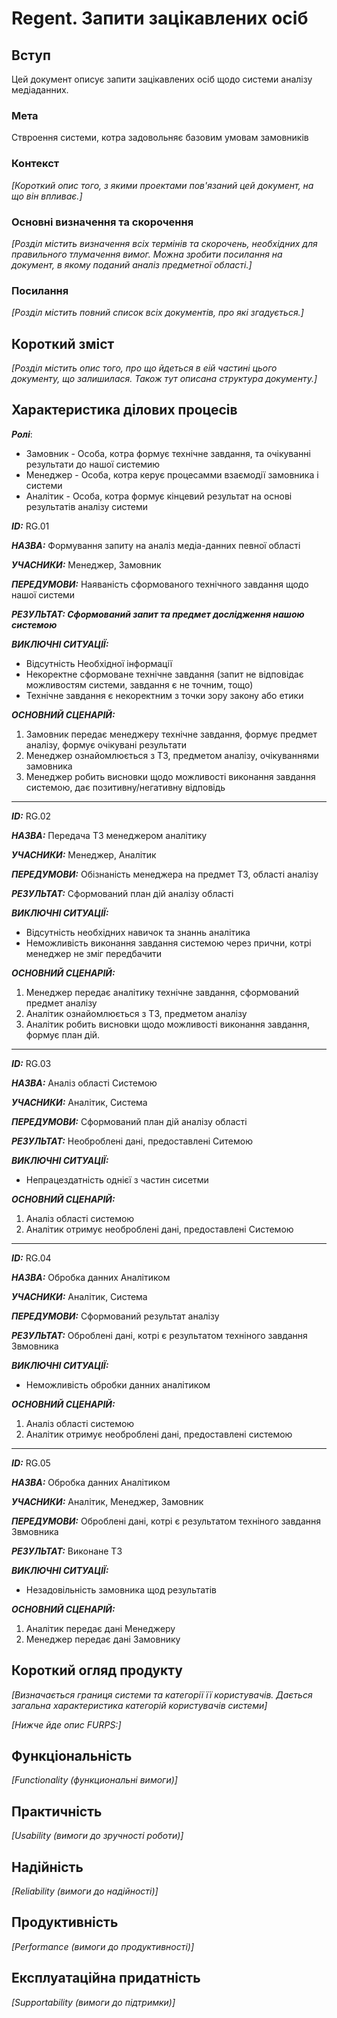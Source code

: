 # Regent. Запити зацікавлених осіб

## Вступ

Цей документ описує запити зацікавлених осіб щодо системи аналізу медіаданних.

### Мета 

Ствроення системи, котра задовольняє базовим умовам замовників

### Контекст

*[Короткий опис того, з якими проектами пов'язаний цей документ, на що він впливає.]*


### Основні визначення та скорочення

*[Розділ містить визначення всіх термінів та скорочень, необхідних для правильного
тлумачення вимог. Можна зробити посилання на документ, в якому поданий аналіз предметної області.]*


### Посилання

*[Розділ містить повний список всіх документів, про які згадується.]*


## Короткий зміст

*[Розділ містить опис того, про що йдеться в еій частині цього документу, що залишилася. 
Також тут описана структура документу.]*

## Характеристика ділових процесів

***Ролі***:
   - Замовник - Особа, котра формує технічне завдання, та очікуванні результати до нашої системию
   - Менеджер - Особа, котра керує процесамми взаємодії замовника і системи  
   - Аналітик - Особа, котра формує кінцевий результат на основі результатів аналізу системи
   
***ID:***  RG.01
    
***НАЗВА:*** Формування запиту на аналіз медіа-данних певної області
    
***УЧАСНИКИ:*** Менеджер, Замовник

***ПЕРЕДУМОВИ:*** Наяваність сформованого технічного завдання щодо нашої системи

***РЕЗУЛЬТАТ: Сформований запит та предмет дослідження нашою системою***

***ВИКЛЮЧНІ СИТУАЦІЇ:***
 - Відсутність Необхідної інформації
 - Некоректне сформоване технічне завдання (запит не відповідає можливостям системи, завдання є не точним, тощо)
 - Технічне завдання є некоректним з точки зору закону або етики

***ОСНОВНИЙ СЦЕНАРІЙ:***

 1. Замовник передає менеджеру технічне завдання, формує предмет аналізу, формує очікувані результати
 2. Менеджер ознайомлюється з ТЗ, предметом аналізу, очікуваннями замовника
 3. Менеджер робить висновки щодо можливості виконання завдання системою, дає позитивну/негативну відповідь
 
------------
 
***ID:***  RG.02
    
***НАЗВА:*** Передача ТЗ менеджером аналітику
    
***УЧАСНИКИ:*** Менеджер, Аналітик

***ПЕРЕДУМОВИ:*** Обізнаність менеджера на предмет ТЗ, області аналізу

***РЕЗУЛЬТАТ:*** Сформований план дій аналізу області

***ВИКЛЮЧНІ СИТУАЦІЇ:***

 - Відсутність необхідних навичок та знаннь аналітика
 - Неможливість виконання завдання системою через прични, котрі менеджер не зміг передбачити
 
***ОСНОВНИЙ СЦЕНАРІЙ:***

 1. Менеджер передає аналітику технічне завдання, сформований предмет аналізу
 2. Аналітик ознайомлюється з ТЗ, предметом аналізу
 3. Аналітик робить висновки щодо можливості виконання завдання, формує план дій.

------------

***ID:***  RG.03
    
***НАЗВА:*** Аналіз області Системою
    
***УЧАСНИКИ:*** Аналітик, Система

***ПЕРЕДУМОВИ:*** Сформований план дій аналізу області

***РЕЗУЛЬТАТ:*** Необроблені дані, предоставлені Ситемою

***ВИКЛЮЧНІ СИТУАЦІЇ:***

 - Непрацездатність однієї з частин сисетми
 
***ОСНОВНИЙ СЦЕНАРІЙ:***

 1. Аналіз області системою
 2. Аналітик отримує необроблені дані, предоставлені Системою
 
------------

***ID:***  RG.04
    
***НАЗВА:*** Обробка данних Аналітиком
    
***УЧАСНИКИ:*** Аналітик, Система

***ПЕРЕДУМОВИ:*** Сформований результат аналізу

***РЕЗУЛЬТАТ:*** Оброблені дані, котрі є результатом техніного завдання Звмовника

***ВИКЛЮЧНІ СИТУАЦІЇ:***

 - Неможливість обробки данних аналітиком
 
***ОСНОВНИЙ СЦЕНАРІЙ:***

 1. Аналіз області системою
 2. Аналітик отримує необроблені дані, предоставлені системою
 
------------
 
***ID:***  RG.05
    
***НАЗВА:*** Обробка данних Аналітиком
    
***УЧАСНИКИ:*** Аналітик, Менеджер, Замовник

***ПЕРЕДУМОВИ:*** Оброблені дані, котрі є результатом техніного завдання Звмовника

***РЕЗУЛЬТАТ:*** Виконане ТЗ

***ВИКЛЮЧНІ СИТУАЦІЇ:***

 - Незадовільність замовника щод результатів
 
***ОСНОВНИЙ СЦЕНАРІЙ:***

 1. Аналітик передає дані Менеджеру
 2. Менеджер передає дані Замовнику
 
## Короткий огляд продукту

*[Визначається границя системи та категорії її користувачів. Дається загальна характеристика категорій користувачів
системи]*

*[Нижче йде опис FURPS:]*


## Функціональність

*[Functionality (функциональні вимоги)]*

## Практичність

*[Usability (вимоги до зручності роботи)]*

## Надійність

*[Reliability (вимоги до надійності)]*

## Продуктивність

*[Performance (вимоги до продуктивності)]*

## Експлуатаційна придатність

*[Supportability (вимоги до підтримки)]*
